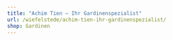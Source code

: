 ```yaml
---
title: "Achim Tien – Ihr Gardinenspezialist"
url: /wiefelstede/achim-tien-ihr-gardinenspezialist/
shop: Gardinen
---
```

